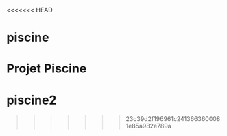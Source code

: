 <<<<<<< HEAD
# piscine
Projet Piscine
=======
# piscine2
>>>>>>> 23c39d2f196961c2413663600081e85a982e789a
